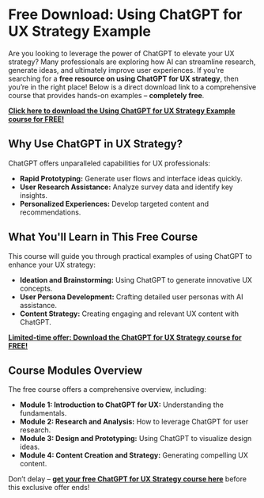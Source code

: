 # Free Download: Using ChatGPT for UX Strategy Example

Are you looking to leverage the power of ChatGPT to elevate your UX strategy?  Many professionals are exploring how AI can streamline research, generate ideas, and ultimately improve user experiences.  If you're searching for a **free resource on using ChatGPT for UX strategy**, then you’re in the right place! Below is a direct download link to a comprehensive course that provides hands-on examples – **completely free**.

[**Click here to download the Using ChatGPT for UX Strategy Example course for FREE!**](https://udemywork.com/using-chatgpt-for-ux-strategy-example)

## Why Use ChatGPT in UX Strategy?

ChatGPT offers unparalleled capabilities for UX professionals:

*   **Rapid Prototyping:** Generate user flows and interface ideas quickly.
*   **User Research Assistance:**  Analyze survey data and identify key insights.
*   **Personalized Experiences:** Develop targeted content and recommendations.

## What You'll Learn in This Free Course

This course will guide you through practical examples of using ChatGPT to enhance your UX strategy:

*   **Ideation and Brainstorming:**  Using ChatGPT to generate innovative UX concepts.
*   **User Persona Development:** Crafting detailed user personas with AI assistance.
*   **Content Strategy:**  Creating engaging and relevant UX content with ChatGPT.

[**Limited-time offer: Download the ChatGPT for UX Strategy course for FREE!**](https://udemywork.com/using-chatgpt-for-ux-strategy-example)

## Course Modules Overview

The free course offers a comprehensive overview, including:

*   **Module 1: Introduction to ChatGPT for UX:** Understanding the fundamentals.
*   **Module 2: Research and Analysis:**  How to leverage ChatGPT for user research.
*   **Module 3: Design and Prototyping:**  Using ChatGPT to visualize design ideas.
*   **Module 4: Content Creation and Strategy:** Generating compelling UX content.

Don’t delay – **[get your free ChatGPT for UX Strategy course here](https://udemywork.com/using-chatgpt-for-ux-strategy-example)** before this exclusive offer ends!
